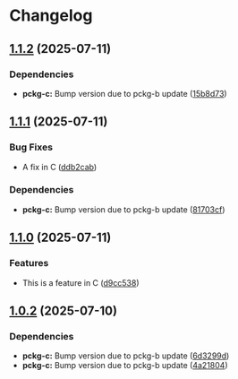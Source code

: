 # Changelog

## [1.1.2](https://github.com/d3xter666/release-please-monorepo-poc/compare/pckg-c-v1.1.1...pckg-c-v1.1.2) (2025-07-11)


### Dependencies

* **pckg-c:** Bump version due to pckg-b update ([15b8d73](https://github.com/d3xter666/release-please-monorepo-poc/commit/15b8d7306eac1acfb88d73c0039cfc2c3c97ad85))

## [1.1.1](https://github.com/d3xter666/release-please-monorepo-poc/compare/pckg-c-v1.1.0...pckg-c-v1.1.1) (2025-07-11)


### Bug Fixes

* A fix in C ([ddb2cab](https://github.com/d3xter666/release-please-monorepo-poc/commit/ddb2cab0baf6c8659bbc0e1333530abbe69e92ed))


### Dependencies

* **pckg-c:** Bump version due to pckg-b update ([81703cf](https://github.com/d3xter666/release-please-monorepo-poc/commit/81703cfa90cbdbf5f80f47a4d153a717328d6e61))

## [1.1.0](https://github.com/d3xter666/release-please-monorepo-poc/compare/pckg-c-v1.0.2...pckg-c-v1.1.0) (2025-07-11)


### Features

* This is a feature in C ([d9cc538](https://github.com/d3xter666/release-please-monorepo-poc/commit/d9cc538e467173c2318c6b582d08c8e9940f08dc))

## [1.0.2](https://github.com/d3xter666/release-please-monorepo-poc/compare/pckg-c-v1.0.1...pckg-c-v1.0.2) (2025-07-10)


### Dependencies

* **pckg-c:** Bump version due to pckg-b update ([6d3299d](https://github.com/d3xter666/release-please-monorepo-poc/commit/6d3299da8c116cb30bec491e3ed06ce1563a3421))
* **pckg-c:** Bump version due to pckg-b update ([4a21804](https://github.com/d3xter666/release-please-monorepo-poc/commit/4a218043ea6fdc83936c026658977200d63c1cc9))
